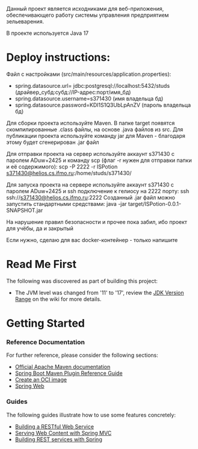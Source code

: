 Данный проект является исходниками для веб-приложения, обеспечивающего работу системы управления предприятием зельеварения.

В проекте используется Java 17

# Deploy instructions:
Файл с настройками (src/main/resources/application.properties):
* spring.datasource.url= jdbc:postgresql://localhost:5432/studs (драйвер_субд:субд://IP-адрес:порт/имя_бд)
* spring.datasource.username=s371430 (имя владельца бд)
* spring.datasource.password=KDI1S1Q3UbLpAnZV (пароль владельца бд)

Для сборки проекта используйте Maven. В папке target появятся скомпилированные .class файлы, на основе .java файлов из src.
Для публикации проекта используйте команду jar для Maven - благодаря этому будет сгенерирован .jar файл

Для отправки проекта на сервер используйте аккаунт s371430 с паролем ADuw+2425 и команду scp (флаг -r нужен для отправки папки и её содержимого):
scp -P 2222 -r ISPotion s371430@helios.cs.ifmo.ru:/home/studs/s371430/

Для запуска проекта на сервере используйте аккаунт s371430 с паролем ADuw+2425 и ssh подключение к гелиосу на 2222 порту:
ssh ssh://s371430@helios.cs.ifmo.ru:2222
Созданный .jar файл можно запустить стандартными средствами:
java -jar target/ISPotion-0.0.1-SNAPSHOT.jar

На нарушение правил безопасности и прочее пока забил, ибо проект для учёбы, да и закрытый

Если нужно, сделаю для вас docker-контейнер - только напишите

# Read Me First
The following was discovered as part of building this project:

* The JVM level was changed from '11' to '17', review the [JDK Version Range](https://github.com/spring-projects/spring-framework/wiki/Spring-Framework-Versions#jdk-version-range) on the wiki for more details.

# Getting Started

### Reference Documentation
For further reference, please consider the following sections:

* [Official Apache Maven documentation](https://maven.apache.org/guides/index.html)
* [Spring Boot Maven Plugin Reference Guide](https://docs.spring.io/spring-boot/docs/3.1.0/maven-plugin/reference/html/)
* [Create an OCI image](https://docs.spring.io/spring-boot/docs/3.1.0/maven-plugin/reference/html/#build-image)
* [Spring Web](https://docs.spring.io/spring-boot/docs/3.1.0/reference/htmlsingle/#web)

### Guides
The following guides illustrate how to use some features concretely:

* [Building a RESTful Web Service](https://spring.io/guides/gs/rest-service/)
* [Serving Web Content with Spring MVC](https://spring.io/guides/gs/serving-web-content/)
* [Building REST services with Spring](https://spring.io/guides/tutorials/rest/)
